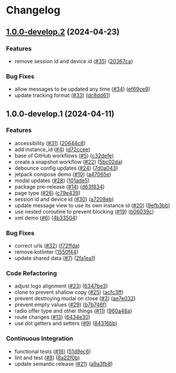 # Changelog

## [1.0.0-develop.2](https://github.com/paypal/paypal-messages-android/compare/1.0.0-develop.1...1.0.0-develop.2) (2024-04-23)


### Features

* remove session id and device id ([#35](https://github.com/paypal/paypal-messages-android/issues/35)) ([20367ca](https://github.com/paypal/paypal-messages-android/commit/20367cae6b6060c76cb266042ec5687f0f2e63c6))


### Bug Fixes

* allow messages to be updated any time ([#34](https://github.com/paypal/paypal-messages-android/issues/34)) ([ef69ce9](https://github.com/paypal/paypal-messages-android/commit/ef69ce97242a7c1d5e83e5344f08c75201533104))
* update tracking format ([#33](https://github.com/paypal/paypal-messages-android/issues/33)) ([dc8dd61](https://github.com/paypal/paypal-messages-android/commit/dc8dd6168970394650bac413b01230cc37696f61))

## 1.0.0-develop.1 (2024-04-11)


### Features

* accessibility ([#31](https://github.com/paypal/paypal-messages-android/issues/31)) ([20644c8](https://github.com/paypal/paypal-messages-android/commit/20644c8f520f5419da5fd8fe624eddc096a4d7ec))
* add instance_id  ([#4](https://github.com/paypal/paypal-messages-android/issues/4)) ([d72ccee](https://github.com/paypal/paypal-messages-android/commit/d72cceef42158444167abca1b8f3d4cb58023c63))
* base of GitHub workflows ([#5](https://github.com/paypal/paypal-messages-android/issues/5)) ([c32defe](https://github.com/paypal/paypal-messages-android/commit/c32defe0f9b32700dc9cea836dc3cc0def835a1b))
* create a snapshot workflow ([#22](https://github.com/paypal/paypal-messages-android/issues/22)) ([5bc02da](https://github.com/paypal/paypal-messages-android/commit/5bc02dac568b6db400d913cbbb9c69661f172429))
* debounce config updates ([#24](https://github.com/paypal/paypal-messages-android/issues/24)) ([7d0a043](https://github.com/paypal/paypal-messages-android/commit/7d0a0431a16e490a98176c90dbd54797450aaad8))
* jetpack compose demo ([#10](https://github.com/paypal/paypal-messages-android/issues/10)) ([a47065e](https://github.com/paypal/paypal-messages-android/commit/a47065e5e3c8fa04838e2196e799fd42df1d7088))
* modal updates ([#28](https://github.com/paypal/paypal-messages-android/issues/28)) ([101ade5](https://github.com/paypal/paypal-messages-android/commit/101ade575883ff51a7742d030a863b6fde980408))
* package pre-release ([#14](https://github.com/paypal/paypal-messages-android/issues/14)) ([d63f834](https://github.com/paypal/paypal-messages-android/commit/d63f834b025591141abb41b800c4ce32a600aeb3))
* page type ([#26](https://github.com/paypal/paypal-messages-android/issues/26)) ([c79e439](https://github.com/paypal/paypal-messages-android/commit/c79e439e616051d0c054f2161b817defd46c0cba))
* session id and device id ([#30](https://github.com/paypal/paypal-messages-android/issues/30)) ([a7208eb](https://github.com/paypal/paypal-messages-android/commit/a7208eb17184009f506a8e444ccd77d26312fc72))
* update message view to use its own instance id ([#20](https://github.com/paypal/paypal-messages-android/issues/20)) ([9efb3bb](https://github.com/paypal/paypal-messages-android/commit/9efb3bbc1e743392f469fab078f65ffa90a59871))
* use nested coroutine to prevent blocking ([#19](https://github.com/paypal/paypal-messages-android/issues/19)) ([b06039c](https://github.com/paypal/paypal-messages-android/commit/b06039c3b9676e58cdc8853bb82a4e6513c9b168))
* xml demo ([#6](https://github.com/paypal/paypal-messages-android/issues/6)) ([4b33504](https://github.com/paypal/paypal-messages-android/commit/4b3350431678922af6cab9952f9f155b92275c78))


### Bug Fixes

* correct urls ([#32](https://github.com/paypal/paypal-messages-android/issues/32)) ([f72ffda](https://github.com/paypal/paypal-messages-android/commit/f72ffdac94fc95df2bfe4a35f1f7c0a2be703f3a))
* remove kotlinter ([1550f44](https://github.com/paypal/paypal-messages-android/commit/1550f44f72d9ba6fed95cb0c2fb8bf6b5794463e))
* update shared data ([#7](https://github.com/paypal/paypal-messages-android/issues/7)) ([2fa1ea1](https://github.com/paypal/paypal-messages-android/commit/2fa1ea1f89330a90298a1ec053c110cd65666fab))


### Code Refactoring

* adjust logo alignment ([#23](https://github.com/paypal/paypal-messages-android/issues/23)) ([6347be3](https://github.com/paypal/paypal-messages-android/commit/6347be342028d107db02956b6a6202c3cda68000))
* clone to prevent shallow copy ([#25](https://github.com/paypal/paypal-messages-android/issues/25)) ([acfc3ff](https://github.com/paypal/paypal-messages-android/commit/acfc3ffbd1d1177fc0221b09e70fd60f51cc898a))
* prevent destroying modal on close ([#3](https://github.com/paypal/paypal-messages-android/issues/3)) ([ae7e032](https://github.com/paypal/paypal-messages-android/commit/ae7e03235e8559898e9eb2c76e6bd5e487dc2caa))
* prevent empty values ([#29](https://github.com/paypal/paypal-messages-android/issues/29)) ([b7b746f](https://github.com/paypal/paypal-messages-android/commit/b7b746fcfe80d159bf69d46dcbaa0d32b3226476))
* radio offer type and other things ([#11](https://github.com/paypal/paypal-messages-android/issues/11)) ([960a48a](https://github.com/paypal/paypal-messages-android/commit/960a48ab489ef62a4f5085baf6bee5a8e05893b1))
* route changes ([#13](https://github.com/paypal/paypal-messages-android/issues/13)) ([6434e30](https://github.com/paypal/paypal-messages-android/commit/6434e30fb198ffae1b14b0c5e039292f651bf559))
* use dot getters and setters ([#9](https://github.com/paypal/paypal-messages-android/issues/9)) ([84316bb](https://github.com/paypal/paypal-messages-android/commit/84316bb553ebdfc11c1d02e5d8c4e804c1806a0a))


### Continuous Integration

* functional tests ([#16](https://github.com/paypal/paypal-messages-android/issues/16)) ([51d9ec6](https://github.com/paypal/paypal-messages-android/commit/51d9ec63ad61c69164e360e5c769fbe61601bc41))
* lint and test ([#8](https://github.com/paypal/paypal-messages-android/issues/8)) ([8a22f0b](https://github.com/paypal/paypal-messages-android/commit/8a22f0b03efbab3e43dfb034dc87379985b67a19))
* update semantic release ([#21](https://github.com/paypal/paypal-messages-android/issues/21)) ([a9a3fb8](https://github.com/paypal/paypal-messages-android/commit/a9a3fb88d5dc0bd9c4034d9b8156d9fa2d0f7c6f))
